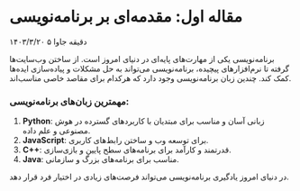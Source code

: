 # مقاله اول: مقدمه‌ای بر برنامه‌نویسی
۱۴۰۳/۳/۲۰  ۵ دقیقه  جاوا 

برنامه‌نویسی یکی از مهارت‌های پایه‌ای در دنیای امروز است. از ساختن وب‌سایت‌ها گرفته تا نرم‌افزارهای پیچیده، برنامه‌نویسی می‌تواند به حل مشکلات و پیاده‌سازی ایده‌ها کمک کند. چندین زبان برنامه‌نویسی وجود دارد که هرکدام برای مقاصد خاصی مناسب‌اند.


### مهمترین زبان‌های برنامه‌نویسی:

1. **Python**: زبانی آسان و مناسب برای مبتدیان با کاربردهای گسترده در هوش مصنوعی و علم داده.
2. **JavaScript**: برای توسعه وب و ساختن رابط‌های کاربری.
3. **C++**: قدرتمند و کارآمد برای برنامه‌های سطح پایین و بازی‌سازی.
4. **Java**: مناسب برای برنامه‌های بزرگ و سازمانی.

در دنیای امروز یادگیری برنامه‌نویسی می‌تواند فرصت‌های زیادی در اختیار فرد قرار دهد.

